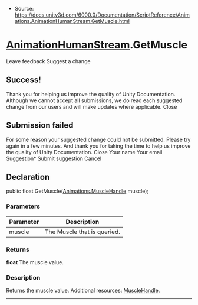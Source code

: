 * Source: https://docs.unity3d.com/6000.0/Documentation/ScriptReference/Animations.AnimationHumanStream.GetMuscle.html

#  [AnimationHumanStream](https://docs.unity3d.com/6000.0/Documentation/ScriptReference/Animations.AnimationHumanStream.html).GetMuscle
Leave feedback
Suggest a change
## Success!
Thank you for helping us improve the quality of Unity Documentation. Although we cannot accept all submissions, we do read each suggested change from our users and will make updates where applicable.
Close
## Submission failed
For some reason your suggested change could not be submitted. Please <a>try again</a> in a few minutes. And thank you for taking the time to help us improve the quality of Unity Documentation.
Close
Your name Your email Suggestion* Submit suggestion
Cancel
## Declaration
public float GetMuscle([Animations.MuscleHandle](https://docs.unity3d.com/6000.0/Documentation/ScriptReference/Animations.MuscleHandle.html) muscle); 
### Parameters
Parameter | Description  
---|---  
muscle | The Muscle that is queried.  
### Returns
**float** The muscle value. 
### Description
Returns the muscle value.
Additional resources: [MuscleHandle](https://docs.unity3d.com/6000.0/Documentation/ScriptReference/Animations.MuscleHandle.html).
* * *
